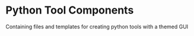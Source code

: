 # Python Tool Components
 Containing files and templates for creating python tools with a themed GUI
